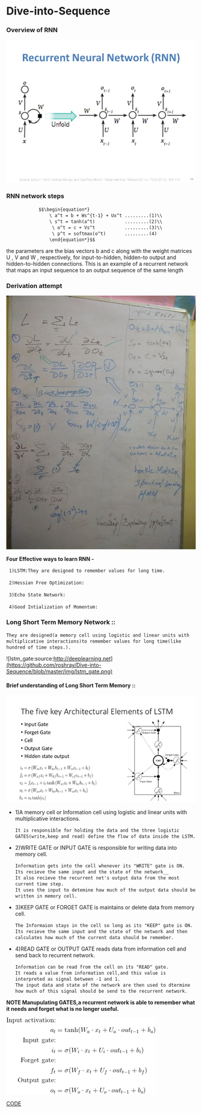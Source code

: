 # Dive-into-Sequence


### Overview of RNN 

![unfold_RNN](https://github.com/roshray/Dive-into-Sequence/blob/master/img/unfold-rnn.jpg)

### RNN network steps 

                $$\begin{equation*}
                    \ a^t = b + Ws^{t-1} + Ux^t .........(1)\\
                    \ s^t = tanh(a^t)           .........(2)\\
                     \ o^t = c + Vs^t           .........(3)\\
                     \ p^t = softmax(o^t)       .........(4)
                    \end{equation*}$$

the parameters are the bias vectors b and c along with the weight matrices U , V and W , respectively, for input-to-hidden, hidden-to output and hidden-to-hidden connections. This is an example of a recurrent network that maps an input sequence to an output sequence of the same length

### Derivation attempt

![derivation](https://github.com/roshray/Dive-into-Sequence/blob/master/img/derivation.jpg)

**Four Effective ways to learn RNN -** 

     1)LSTM:They are designed to remember values for long time.

     2)Hessian Free Optimization:

     3)Echo State Network:

     4)Good Intialization of Momentum:

### Long Short Term Memory Network ::

    They are designed(a memory cell using logistic and linear units with multiplicative interactions)to remember values for long time(like hundred of time steps.).

![lstm_gate:source:http://deeplearning.net](https://github.com/roshray/Dive-into-Sequence/blob/master/img/lstm_gate.png)


#### Brief understanding of Long Short Term Memory ::

![key_Elements_LSTM](https://github.com/roshray/Dive-into-Sequence/blob/master/img/LSTM_GATE.jpg)

- 1)A memory cell or Information cell using logistic and linear units with multiplicative interactions.

      It is responsible for holding the data and the three logistic GATES(write,keep and read) define the flow of data inside the LSTM.

- 2)WRITE GATE or INPUT GATE is responsible for writing data into memory cell.

      Information gets into the cell whenever its "WRITE" gate is ON.
      Its recieve the same input and the state of the network__
      It also recieve the recurrent net's output data from the most current time step.
      It uses the input to detemine how much of the output data should be written in memory cell.
      
- 3)KEEP GATE or FORGET GATE is maintains or delete data from memory cell.

      The Informaion stays in the cell so long as its "KEEP" gate is ON.
      Its recieve the same input and the state of the network and then calculates how much of the current data should be remember.

- 4)READ GATE or OUTPUT GATE reads data from information cell and send back to recurrent network.

      Information can be read from the cell on its "READ" gate.
      It reads a value from information cell,and this value is interpreted as signal between -1 and 1.
      The input data and state of the network are then used to dtermine how much of this signal should be send to the recurrent network.
      
**NOTE Manupulating GATES,a recurrent network is able to remember what it needs and forget what is no longer useful.**

![gates_formu:medium](https://github.com/roshray/Dive-into-Sequence/blob/master/img/gates_formu.gif)

[CODE](https://github.com/roshray/Dive-into-Sequence/blob/master/LSTM-02.ipynb)


